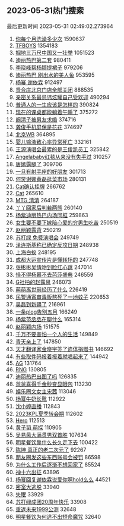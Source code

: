 ## 2023-05-31热门搜索 
最后更新时间 2023-05-31 02:49:02.273964 
1. [你每个月洗澡多少次](https://s.weibo.com/weibo?q=%23%E4%BD%A0%E6%AF%8F%E4%B8%AA%E6%9C%88%E6%B4%97%E6%BE%A1%E5%A4%9A%E5%B0%91%E6%AC%A1%23&t=31&band_rank=8&Refer=top) 1590637
1. [TFBOYS](https://s.weibo.com/weibo?q=TFBOYS&t=31&band_rank=1&Refer=top) 1354183
1. [掘地三万尺中国又一壮举](https://s.weibo.com/weibo?q=%23%E6%8E%98%E5%9C%B0%E4%B8%89%E4%B8%87%E5%B0%BA%E4%B8%AD%E5%9B%BD%E5%8F%88%E4%B8%80%E5%A3%AE%E4%B8%BE%23&t=31&band_rank=3&Refer=top) 1051523
1. [迪丽热巴第二套](https://s.weibo.com/weibo?q=%E8%BF%AA%E4%B8%BD%E7%83%AD%E5%B7%B4%E7%AC%AC%E4%BA%8C%E5%A5%97&t=31&band_rank=2&Refer=top) 980411
1. [李晓峰帮杨颖提裙子](https://s.weibo.com/weibo?q=%23%E6%9D%8E%E6%99%93%E5%B3%B0%E5%B8%AE%E6%9D%A8%E9%A2%96%E6%8F%90%E8%A3%99%E5%AD%90%23&t=31&band_rank=4&Refer=top) 979206
1. [迪丽热巴 刚出水的美人鱼](https://s.weibo.com/weibo?q=%E8%BF%AA%E4%B8%BD%E7%83%AD%E5%B7%B4%20%E5%88%9A%E5%87%BA%E6%B0%B4%E7%9A%84%E7%BE%8E%E4%BA%BA%E9%B1%BC&t=31&band_rank=5&Refer=top) 953595
1. [杨幂 谢依霖](https://s.weibo.com/weibo?q=%E6%9D%A8%E5%B9%82%20%E8%B0%A2%E4%BE%9D%E9%9C%96&t=31&band_rank=6&Refer=top) 912497
1. [贤合庄北京门店全部关闭](https://s.weibo.com/weibo?q=%23%E8%B4%A4%E5%90%88%E5%BA%84%E5%8C%97%E4%BA%AC%E9%97%A8%E5%BA%97%E5%85%A8%E9%83%A8%E5%85%B3%E9%97%AD%23&t=31&band_rank=7&Refer=top) 888535
1. [亲密关系最忌讳炫耀自己受欢迎](https://s.weibo.com/weibo?q=%E4%BA%B2%E5%AF%86%E5%85%B3%E7%B3%BB%E6%9C%80%E5%BF%8C%E8%AE%B3%E7%82%AB%E8%80%80%E8%87%AA%E5%B7%B1%E5%8F%97%E6%AC%A2%E8%BF%8E&t=31&band_rank=50&Refer=top) 490294
1. [普通人的一生应该是怎样的](https://s.weibo.com/weibo?q=%E6%99%AE%E9%80%9A%E4%BA%BA%E7%9A%84%E4%B8%80%E7%94%9F%E5%BA%94%E8%AF%A5%E6%98%AF%E6%80%8E%E6%A0%B7%E7%9A%84&t=31&band_rank=23&Refer=top) 390824
1. [现在的课桌都能躺着午睡了](https://s.weibo.com/weibo?q=%23%E7%8E%B0%E5%9C%A8%E7%9A%84%E8%AF%BE%E6%A1%8C%E9%83%BD%E8%83%BD%E8%BA%BA%E7%9D%80%E5%8D%88%E7%9D%A1%E4%BA%86%23&t=31&band_rank=10&Refer=top) 375272
1. [阚清子被男友求婚](https://s.weibo.com/weibo?q=%23%E9%98%9A%E6%B8%85%E5%AD%90%E8%A2%AB%E7%94%B7%E5%8F%8B%E6%B1%82%E5%A9%9A%23&t=31&band_rank=11&Refer=top) 374716
1. [龚俊手机屏保是花花](https://s.weibo.com/weibo?q=%23%E9%BE%9A%E4%BF%8A%E6%89%8B%E6%9C%BA%E5%B1%8F%E4%BF%9D%E6%98%AF%E8%8A%B1%E8%8A%B1%23&t=31&band_rank=13&Refer=top) 374697
1. [北京WB](https://s.weibo.com/weibo?q=%E5%8C%97%E4%BA%ACWB&t=31&band_rank=9&Refer=top) 364895
1. [婴儿输液致心率异常死亡](https://s.weibo.com/weibo?q=%23%E5%A9%B4%E5%84%BF%E8%BE%93%E6%B6%B2%E8%87%B4%E5%BF%83%E7%8E%87%E5%BC%82%E5%B8%B8%E6%AD%BB%E4%BA%A1%23&t=31&band_rank=12&Refer=top) 332161
1. [王源演唱会最累的是王俊凯员工](https://s.weibo.com/weibo?q=%23%E7%8E%8B%E6%BA%90%E6%BC%94%E5%94%B1%E4%BC%9A%E6%9C%80%E7%B4%AF%E7%9A%84%E6%98%AF%E7%8E%8B%E4%BF%8A%E5%87%AF%E5%91%98%E5%B7%A5%23&t=31&band_rank=16&Refer=top) 325842
1. [Angelababy红毯从来没有失手过](https://s.weibo.com/weibo?q=%23Angelababy%E7%BA%A2%E6%AF%AF%E4%BB%8E%E6%9D%A5%E6%B2%A1%E6%9C%89%E5%A4%B1%E6%89%8B%E8%BF%87%23&t=31&band_rank=21&Refer=top) 310257
1. [唐嫣露腿了](https://s.weibo.com/weibo?q=%23%E5%94%90%E5%AB%A3%E9%9C%B2%E8%85%BF%E4%BA%86%23&t=31&band_rank=14&Refer=top) 309706
1. [一旦有射手座的好朋友](https://s.weibo.com/weibo?q=%E4%B8%80%E6%97%A6%E6%9C%89%E5%B0%84%E6%89%8B%E5%BA%A7%E7%9A%84%E5%A5%BD%E6%9C%8B%E5%8F%8B&t=31&band_rank=15&Refer=top) 301713
1. [何炅谢娜黄磊逛菜市场](https://s.weibo.com/weibo?q=%23%E4%BD%95%E7%82%85%E8%B0%A2%E5%A8%9C%E9%BB%84%E7%A3%8A%E9%80%9B%E8%8F%9C%E5%B8%82%E5%9C%BA%23&t=31&band_rank=17&Refer=top) 280131
1. [Cat确认挂牌](https://s.weibo.com/weibo?q=%23Cat%E7%A1%AE%E8%AE%A4%E6%8C%82%E7%89%8C%23&t=31&band_rank=18&Refer=top) 266762
1. [Cat](https://s.weibo.com/weibo?q=Cat&t=31&band_rank=24&Refer=top) 265610
1. [MTG 清清](https://s.weibo.com/weibo?q=MTG%20%E6%B8%85%E6%B8%85&t=31&band_rank=19&Refer=top) 264187
1. [丫丫回家后判若两熊](https://s.weibo.com/weibo?q=%23%E4%B8%AB%E4%B8%AB%E5%9B%9E%E5%AE%B6%E5%90%8E%E5%88%A4%E8%8B%A5%E4%B8%A4%E7%86%8A%23&t=31&band_rank=20&Refer=top) 260140
1. [杨紫迪丽热巴内场同框](https://s.weibo.com/weibo?q=%23%E6%9D%A8%E7%B4%AB%E8%BF%AA%E4%B8%BD%E7%83%AD%E5%B7%B4%E5%86%85%E5%9C%BA%E5%90%8C%E6%A1%86%23&t=31&band_rank=22&Refer=top) 259863
1. [女生要不要下嫁陪心爱的穷男生吃苦](https://s.weibo.com/weibo?q=%23%E5%A5%B3%E7%94%9F%E8%A6%81%E4%B8%8D%E8%A6%81%E4%B8%8B%E5%AB%81%E9%99%AA%E5%BF%83%E7%88%B1%E7%9A%84%E7%A9%B7%E7%94%B7%E7%94%9F%E5%90%83%E8%8B%A6%23&t=31&band_rank=25&Refer=top) 250519
1. [赵丽颖露背](https://s.weibo.com/weibo?q=%23%E8%B5%B5%E4%B8%BD%E9%A2%96%E9%9C%B2%E8%83%8C%23&t=31&band_rank=26&Refer=top) 250219
1. [苏打绿 免费演唱会](https://s.weibo.com/weibo?q=%E8%8B%8F%E6%89%93%E7%BB%BF%20%E5%85%8D%E8%B4%B9%E6%BC%94%E5%94%B1%E4%BC%9A&t=31&band_rank=27&Refer=top) 249749
1. [泽连斯基称已确定反攻日期](https://s.weibo.com/weibo?q=%23%E6%B3%BD%E8%BF%9E%E6%96%AF%E5%9F%BA%E7%A7%B0%E5%B7%B2%E7%A1%AE%E5%AE%9A%E5%8F%8D%E6%94%BB%E6%97%A5%E6%9C%9F%23&t=31&band_rank=28&Refer=top) 248938
1. [上海白蚁](https://s.weibo.com/weibo?q=%E4%B8%8A%E6%B5%B7%E7%99%BD%E8%9A%81&t=31&band_rank=29&Refer=top) 248195
1. [成都大运宣传片是懂转场的](https://s.weibo.com/weibo?q=%23%E6%88%90%E9%83%BD%E5%A4%A7%E8%BF%90%E5%AE%A3%E4%BC%A0%E7%89%87%E6%98%AF%E6%87%82%E8%BD%AC%E5%9C%BA%E7%9A%84%23&t=31&band_rank=30&Refer=top) 247748
1. [张彬彬吴倩吻到脸红心跳](https://s.weibo.com/weibo?q=%23%E5%BC%A0%E5%BD%AC%E5%BD%AC%E5%90%B4%E5%80%A9%E5%90%BB%E5%88%B0%E8%84%B8%E7%BA%A2%E5%BF%83%E8%B7%B3%23&t=31&band_rank=31&Refer=top) 247014
1. [怪不得杨幂不去芭莎盛典](https://s.weibo.com/weibo?q=%E6%80%AA%E4%B8%8D%E5%BE%97%E6%9D%A8%E5%B9%82%E4%B8%8D%E5%8E%BB%E8%8A%AD%E8%8E%8E%E7%9B%9B%E5%85%B8&t=31&band_rank=32&Refer=top) 246559
1. [G社拍的赵露思](https://s.weibo.com/weibo?q=%23G%E7%A4%BE%E6%8B%8D%E7%9A%84%E8%B5%B5%E9%9C%B2%E6%80%9D%23&t=31&band_rank=33&Refer=top) 246073
1. [萌萌离世前经历了什么](https://s.weibo.com/weibo?q=%23%E8%90%8C%E8%90%8C%E7%A6%BB%E4%B8%96%E5%89%8D%E7%BB%8F%E5%8E%86%E4%BA%86%E4%BB%80%E4%B9%88%23&t=31&band_rank=34&Refer=top) 226419
1. [民警通宵审毒贩熬死了一地蚊子](https://s.weibo.com/weibo?q=%23%E6%B0%91%E8%AD%A6%E9%80%9A%E5%AE%B5%E5%AE%A1%E6%AF%92%E8%B4%A9%E7%86%AC%E6%AD%BB%E4%BA%86%E4%B8%80%E5%9C%B0%E8%9A%8A%E5%AD%90%23&t=31&band_rank=48&Refer=top) 220653
1. [吴磊到新疆了](https://s.weibo.com/weibo?q=%23%E5%90%B4%E7%A3%8A%E5%88%B0%E6%96%B0%E7%96%86%E4%BA%86%23&t=31&band_rank=45&Refer=top) 216961
1. [一条plog告别五月](https://s.weibo.com/weibo?q=%23%E4%B8%80%E6%9D%A1plog%E5%91%8A%E5%88%AB%E4%BA%94%E6%9C%88%23&t=31&band_rank=40&Refer=top) 166249
1. [杨紫范丞丞在聊什么](https://s.weibo.com/weibo?q=%23%E6%9D%A8%E7%B4%AB%E8%8C%83%E4%B8%9E%E4%B8%9E%E5%9C%A8%E8%81%8A%E4%BB%80%E4%B9%88%23&t=31&band_rank=36&Refer=top) 165314
1. [赵丽颖内场](https://s.weibo.com/weibo?q=%E8%B5%B5%E4%B8%BD%E9%A2%96%E5%86%85%E5%9C%BA&t=31&band_rank=41&Refer=top) 151575
1. [千万不要害怕一个人的生活](https://s.weibo.com/weibo?q=%E5%8D%83%E4%B8%87%E4%B8%8D%E8%A6%81%E5%AE%B3%E6%80%95%E4%B8%80%E4%B8%AA%E4%BA%BA%E7%9A%84%E7%94%9F%E6%B4%BB&t=31&band_rank=35&Refer=top) 149849
1. [青天亲上了](https://s.weibo.com/weibo?q=%E9%9D%92%E5%A4%A9%E4%BA%B2%E4%B8%8A%E4%BA%86&t=31&band_rank=37&Refer=top) 147850
1. [天才翻译家金晓宇签了遗体捐赠书](https://s.weibo.com/weibo?q=%23%E5%A4%A9%E6%89%8D%E7%BF%BB%E8%AF%91%E5%AE%B6%E9%87%91%E6%99%93%E5%AE%87%E7%AD%BE%E4%BA%86%E9%81%97%E4%BD%93%E6%8D%90%E8%B5%A0%E4%B9%A6%23&t=31&band_rank=29&Refer=top) 146692
1. [有些取件码报着报着就唱起来了](https://s.weibo.com/weibo?q=%E6%9C%89%E4%BA%9B%E5%8F%96%E4%BB%B6%E7%A0%81%E6%8A%A5%E7%9D%80%E6%8A%A5%E7%9D%80%E5%B0%B1%E5%94%B1%E8%B5%B7%E6%9D%A5%E4%BA%86&t=31&band_rank=38&Refer=top) 144942
1. [AG](https://s.weibo.com/weibo?q=AG&t=31&band_rank=39&Refer=top) 131764
1. [RNG](https://s.weibo.com/weibo?q=RNG&t=31&band_rank=47&Refer=top) 130805
1. [迪丽热巴出图了吗](https://s.weibo.com/weibo?q=%E8%BF%AA%E4%B8%BD%E7%83%AD%E5%B7%B4%E5%87%BA%E5%9B%BE%E4%BA%86%E5%90%97&t=31&band_rank=41&Refer=top) 126835
1. [爸爸喜得千金秒变显眼包](https://s.weibo.com/weibo?q=%23%E7%88%B8%E7%88%B8%E5%96%9C%E5%BE%97%E5%8D%83%E9%87%91%E7%A7%92%E5%8F%98%E6%98%BE%E7%9C%BC%E5%8C%85%23&t=31&band_rank=40&Refer=top) 113230
1. [娱乐圈文女主宋茜](https://s.weibo.com/weibo?q=%23%E5%A8%B1%E4%B9%90%E5%9C%88%E6%96%87%E5%A5%B3%E4%B8%BB%E5%AE%8B%E8%8C%9C%23&t=31&band_rank=42&Refer=top) 113046
1. [杨幂牛奶长靴](https://s.weibo.com/weibo?q=%23%E6%9D%A8%E5%B9%82%E7%89%9B%E5%A5%B6%E9%95%BF%E9%9D%B4%23&t=31&band_rank=43&Refer=top) 112922
1. [沈小婷直播](https://s.weibo.com/weibo?q=%23%E6%B2%88%E5%B0%8F%E5%A9%B7%E7%9B%B4%E6%92%AD%23&t=31&band_rank=44&Refer=top) 112843
1. [2023KPL夏季转会期](https://s.weibo.com/weibo?q=%232023KPL%E5%A4%8F%E5%AD%A3%E8%BD%AC%E4%BC%9A%E6%9C%9F%23&t=31&band_rank=46&Refer=top) 112602
1. [Hero](https://s.weibo.com/weibo?q=Hero&t=31&band_rank=47&Refer=top) 112513
1. [黄子韬 萌探](https://s.weibo.com/weibo?q=%E9%BB%84%E5%AD%90%E9%9F%AC%20%E8%90%8C%E6%8E%A2&t=31&band_rank=46&Refer=top) 110905
1. [吴易昺大满贯男双首胜](https://s.weibo.com/weibo?q=%23%E5%90%B4%E6%98%93%E6%98%BA%E5%A4%A7%E6%BB%A1%E8%B4%AF%E7%94%B7%E5%8F%8C%E9%A6%96%E8%83%9C%23&t=31&band_rank=49&Refer=top) 107634
1. [明星餐饮靠什么长久走下去](https://s.weibo.com/weibo?q=%23%E6%98%8E%E6%98%9F%E9%A4%90%E9%A5%AE%E9%9D%A0%E4%BB%80%E4%B9%88%E9%95%BF%E4%B9%85%E8%B5%B0%E4%B8%8B%E5%8E%BB%23&t=31&band_rank=49&Refer=top) 100422
1. [陈坤 真正的老二次元了](https://s.weibo.com/weibo?q=%E9%99%88%E5%9D%A4%20%E7%9C%9F%E6%AD%A3%E7%9A%84%E8%80%81%E4%BA%8C%E6%AC%A1%E5%85%83%E4%BA%86&t=31&band_rank=35&Refer=top) 92267
1. [朋友圈发这些东西账号会被罚](https://s.weibo.com/weibo?q=%23%E6%9C%8B%E5%8F%8B%E5%9C%88%E5%8F%91%E8%BF%99%E4%BA%9B%E4%B8%9C%E8%A5%BF%E8%B4%A6%E5%8F%B7%E4%BC%9A%E8%A2%AB%E7%BD%9A%23&t=31&band_rank=36&Refer=top) 86598
1. [为什么工作后逐渐不想回家了](https://s.weibo.com/weibo?q=%23%E4%B8%BA%E4%BB%80%E4%B9%88%E5%B7%A5%E4%BD%9C%E5%90%8E%E9%80%90%E6%B8%90%E4%B8%8D%E6%83%B3%E5%9B%9E%E5%AE%B6%E4%BA%86%23&t=31&band_rank=50&Refer=top) 85524
1. [神十六出征](https://s.weibo.com/weibo?q=%23%E7%A5%9E%E5%8D%81%E5%85%AD%E5%87%BA%E5%BE%81%23&t=31&band_rank=49&Refer=top) 63896
1. [杨幂回复谢依霖说爱你啊hold么么](https://s.weibo.com/weibo?q=%23%E6%9D%A8%E5%B9%82%E5%9B%9E%E5%A4%8D%E8%B0%A2%E4%BE%9D%E9%9C%96%E8%AF%B4%E7%88%B1%E4%BD%A0%E5%95%8Ahold%E4%B9%88%E4%B9%88%23&t=31&band_rank=47&Refer=top) 44521
1. [密室大逃脱](https://s.weibo.com/weibo?q=%E5%AF%86%E5%AE%A4%E5%A4%A7%E9%80%83%E8%84%B1&t=31&band_rank=44&Refer=top) 33940
1. [失眠](https://s.weibo.com/weibo?q=%E5%A4%B1%E7%9C%A0&t=31&band_rank=46&Refer=top) 33929
1. [苏打绿成团20周年快乐](https://s.weibo.com/weibo?q=%23%E8%8B%8F%E6%89%93%E7%BB%BF%E6%88%90%E5%9B%A220%E5%91%A8%E5%B9%B4%E5%BF%AB%E4%B9%90%23&t=31&band_rank=49&Refer=top) 33908
1. [重返未来1999公测](https://s.weibo.com/weibo?q=%E9%87%8D%E8%BF%94%E6%9C%AA%E6%9D%A51999%E5%85%AC%E6%B5%8B&t=31&band_rank=50&Refer=top) 32648
1. [明星餐饮为何逃不出短命魔咒](https://s.weibo.com/weibo?q=%23%E6%98%8E%E6%98%9F%E9%A4%90%E9%A5%AE%E4%B8%BA%E4%BD%95%E9%80%83%E4%B8%8D%E5%87%BA%E7%9F%AD%E5%91%BD%E9%AD%94%E5%92%92%23&t=31&band_rank=49&Refer=top) 32640
